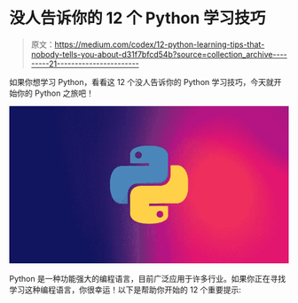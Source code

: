 # 没人告诉你的 12 个 Python 学习技巧

> 原文：<https://medium.com/codex/12-python-learning-tips-that-nobody-tells-you-about-d31f7bfcd54b?source=collection_archive---------21----------------------->

如果你想学习 Python，看看这 12 个没人告诉你的 Python 学习技巧，今天就开始你的 Python 之旅吧！

![](img/89e62627a7816368663d17070f930385.png)

Python 是一种功能强大的编程语言，目前广泛应用于许多行业。如果你正在寻找学习这种编程语言，你很幸运！以下是帮助你开始的 12 个重要提示: